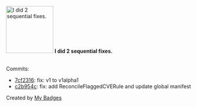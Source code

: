 <img src="https://my-badges.github.io/my-badges/fix-2.png" alt="I did 2 sequential fixes." title="I did 2 sequential fixes." width="128">
<strong>I did 2 sequential fixes.</strong>
<br><br>

Commits:

- <a href="https://github.com/validator-labs/validator-plugin-kubescape/commit/7cf23167b3d9cf95b88547b928869282e4d09106">7cf2316</a>: fix: v1 to v1alpha1
- <a href="https://github.com/validator-labs/validator-plugin-kubescape/commit/c2b954c97180a2a62f5b74469ba133b8957c3a7f">c2b954c</a>: fix: add ReconcileFlaggedCVERule and update global manifest


Created by <a href="https://github.com/my-badges/my-badges">My Badges</a>